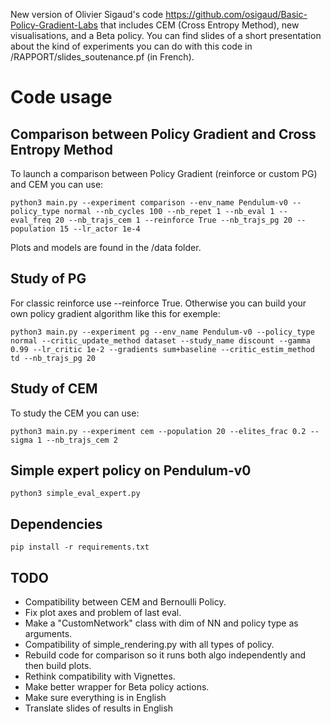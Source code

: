 New version of Olivier Sigaud's code https://github.com/osigaud/Basic-Policy-Gradient-Labs that includes CEM (Cross Entropy Method), new visualisations, and a Beta policy. 
You can find slides of a short presentation about the kind of experiments you can do with this code in /RAPPORT/slides_soutenance.pf (in French).

# Code usage


## Comparison between Policy Gradient and Cross Entropy Method


To launch a comparison between Policy Gradient (reinforce or custom PG) and CEM you can use:

```
python3 main.py --experiment comparison --env_name Pendulum-v0 --policy_type normal --nb_cycles 100 --nb_repet 1 --nb_eval 1 --eval_freq 20 --nb_trajs_cem 1 --reinforce True --nb_trajs_pg 20 --population 15 --lr_actor 1e-4
```
Plots and models are found in the /data folder.

## Study of PG 

For classic reinforce use --reinforce True. Otherwise you can build your own policy gradient algorithm like this for exemple: 
```
python3 main.py --experiment pg --env_name Pendulum-v0 --policy_type normal --critic_update_method dataset --study_name discount --gamma 0.99 --lr_critic 1e-2 --gradients sum+baseline --critic_estim_method td --nb_trajs_pg 20
```

## Study of CEM

To study the CEM you can use:

```
python3 main.py --experiment cem --population 20 --elites_frac 0.2 --sigma 1 --nb_trajs_cem 2
```

## Simple expert policy on Pendulum-v0


```
python3 simple_eval_expert.py
```


## Dependencies

```
pip install -r requirements.txt
```

## TODO

* Compatibility between CEM and Bernoulli Policy.
* Fix plot axes and problem of last eval.
* Make a "CustomNetwork" class with dim of NN and policy type as arguments. 
* Compatibility of simple_rendering.py with all types of policy. 
* Rebuild code for comparison so it runs both algo independently and then build plots. 
* Rethink compatibility with Vignettes. 
* Make better wrapper for Beta policy actions. 
* Make sure everything is in English
* Translate slides of results in English

